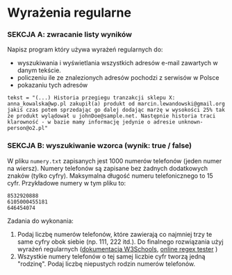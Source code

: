 # Wyrażenia regularne

### SEKCJA A: zwracanie listy wyników
Napisz program który używa wyrażeń regularnych do:
- wyszukiwania i wyświetlania wszystkich adresów e-mail zawartych w danym tekście.
- policzeniu ile ze znalezionych adresów pochodzi z serwisów w Polsce
- pokazaniu tych adresów

```
tekst = "(...) Historia przegiegu tranzakcji sklepu X: anna_kowalska@wp.pl zakupił(a) produkt od marcin.lewandowski@gmail.org jakiś czas potem sprzedając go dalej dodając marżę w wysokości 25% tak że produkt wylądował u johnDoe@sample.net. Następnie historia traci klarowność - w bazie mamy informację jedynie o adresie unknown-person@o2.pl"
```

### SEKCJA B: wyszukiwanie wzorca (wynik: true / false)
W pliku `numery.txt` zapisanych jest 1000 numerów telefonów (jeden numer na wiersz). Numery telefonów są zapisane bez żadnych dodatkowych znaków (tylko cyfry). Maksymalna długość numeru telefonicznego to 15 cyfr. Przykładowe numery w tym pliku to:

```
8532920888
6105000455181
646454074
```

Zadania do wykonania:
1. Podaj liczbę numerów telefonów, które zawierają co najmniej trzy te same cyfry obok siebie (np. 111, 222 itd.). Do finalnego rozwiązania użyj wyrażeń regularnych ([dokumentacja W3Schools](https://www.w3schools.com/python/python_regex.asp), [online regex tester](https://regex101.com/) )
2. Wszystkie numery telefonów o tej samej liczbie cyfr tworzą jedną "rodzinę". Podaj liczbę niepustych rodzin numerów telefonów.

